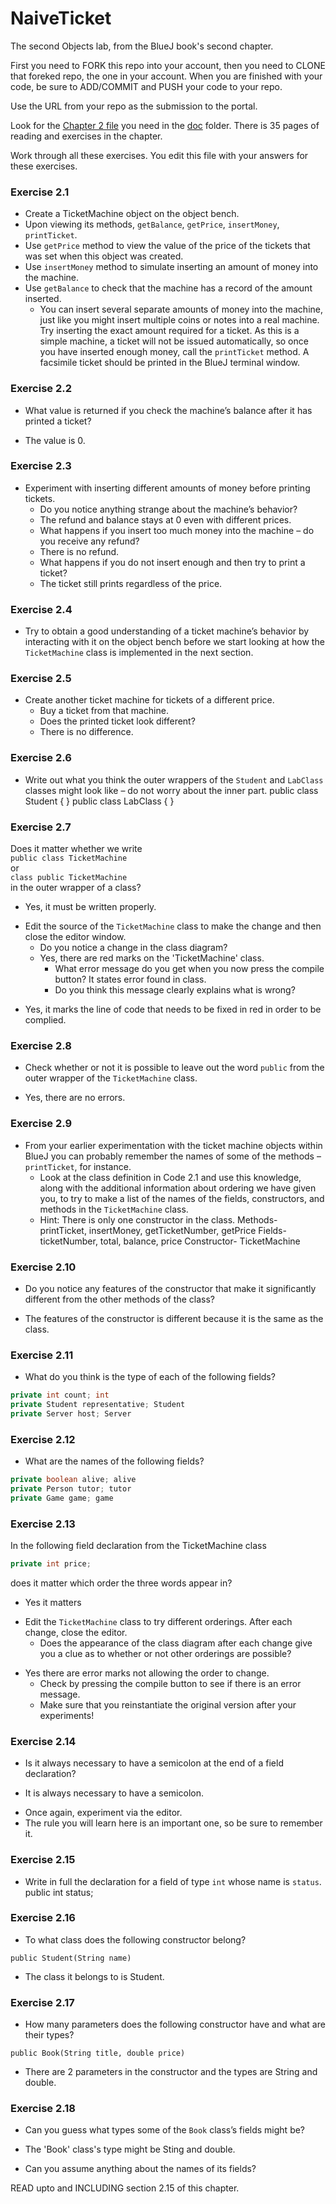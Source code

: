 # NaiveTicket

The second Objects lab, from the BlueJ book's second chapter.

First you need to FORK this repo into your account, then you need to CLONE that foreked repo, the one in your account. 
When you are finished with your code, be sure to ADD/COMMIT and PUSH your code to your repo.

Use the URL from your repo as the submission to the portal. 

Look for the [Chapter 2 file](./doc/BlueJ-objects-first-ch2.pdf) you need in the [doc](./doc) folder.
There is 35 pages of reading and exercises in the chapter.

Work through all these exercises. You edit this file with your answers for these exercises.

### Exercise 2.1
* Create a TicketMachine object on the object bench.
* Upon viewing its methods, `getBalance`, `getPrice`, `insertMoney`, `printTicket`.
* Use `getPrice` method to view the value of the price of the tickets that was set when this object was created.
* Use `insertMoney` method to simulate inserting an amount of money into the machine.
* Use `getBalance` to check that the machine has a record of the amount inserted.
	* You can insert several separate amounts of money into the machine, just like you might insert multiple coins or notes into a real machine. Try inserting the exact amount required for a ticket. As this is a simple machine, a ticket will not be issued automatically, so once you have inserted enough money, call the `printTicket` method. A facsimile ticket should be printed in the BlueJ terminal window.

### Exercise 2.2
* What value is returned if you check the machine’s balance after it has printed a ticket? 
- The value is 0.

### Exercise 2.3
* Experiment with inserting different amounts of money before printing tickets.
	* Do you notice anything strange about the machine’s behavior? 
	- The refund and balance stays at 0 even with different prices.
	* What happens if you insert too much money into the machine – do you receive any refund? 
	- There is no refund.
	* What happens if you do not insert enough and then try to print a ticket? 
	- The ticket still prints regardless of the price.

### Exercise 2.4
* Try to obtain a good understanding of a ticket machine’s behavior by interacting with it on the object bench before we start looking at how the `TicketMachine` class is implemented in the next section.

### Exercise 2.5
* Create another ticket machine for tickets of a different price. 
	* Buy a ticket from that machine.
	* Does the printed ticket look different? 
  - There is no difference.

### Exercise 2.6
* Write out what you think the outer wrappers of the `Student` and `LabClass` classes might look like – do not worry about the inner part.
public class Student {
}
public class LabClass {
}
### Exercise 2.7
Does it matter whether we write<br>
`public class TicketMachine`<br>
or<br>
`class public TicketMachine`<br>
in the outer wrapper of a class? 
- Yes, it must be written properly.

* Edit the source of the `TicketMachine` class to make the change and then close the editor window.
	* Do you notice a change in the class diagram? 
  - Yes, there are red marks on the 'TicketMachine' class.
	* What error message do you get when you now press the compile button?
 It states error found in class.
	* Do you think this message clearly explains what is wrong? 
 - Yes, it marks the line of code that needs to be fixed in red in order to be complied.

### Exercise 2.8
* Check whether or not it is possible to leave out the word `public` from the outer wrapper of the `TicketMachine` class.
- Yes, there are no errors.
### Exercise 2.9
* From your earlier experimentation with the ticket machine objects within BlueJ you can probably remember the names of some of the methods – `printTicket`, for instance.
	* Look at the class definition in Code 2.1 and use this knowledge, along with the additional information about ordering we have given you, to try to make a list of the names of the fields, constructors, and methods in the `TicketMachine` class.
	* Hint: There is only one constructor in the class.
    Methods- printTicket, insertMoney, getTicketNumber, getPrice
    Fields- ticketNumber, total, balance, price
    Constructor- TicketMachine

### Exercise 2.10
* Do you notice any features of the constructor that make it significantly different from the other methods of the class?
- The features of the constructor is different because it is the same as the class.
### Exercise 2.11
* What do you think is the type of each of the following fields?

```java
private int count; int
private Student representative; Student
private Server host; Server
```

### Exercise 2.12
* What are the names of the following fields?

```java
private boolean alive; alive
private Person tutor; tutor
private Game game; game
```
### Exercise 2.13

In the following field declaration from the TicketMachine class<br>

```java
private int price;
```
does it matter which order the three words appear in? 
- Yes it matters
* Edit the `TicketMachine` class to try different orderings. After each change, close the editor.
	* Does the appearance of the class diagram after each change give you a clue as to whether or not other orderings are
possible?
-  Yes there are error marks not allowing the order to change.
	* Check by pressing the compile button to see if there is an error message.
	* Make sure that you reinstantiate the original version after your experiments!

### Exercise 2.14
* Is it always necessary to have a semicolon at the end of a field declaration?
-  It is always necessary to have a semicolon.
* Once again, experiment via the editor.
* The rule you will learn here is an important one, so be sure to remember it.


### Exercise 2.15
* Write in full the declaration for a field of type `int` whose name is `status`.
 public int status;
### Exercise 2.16
* To what class does the following constructor belong?
```
public Student(String name)
```
- The class it belongs to is Student.
### Exercise 2.17
* How many parameters does the following constructor have and what are their types?
```
public Book(String title, double price)
```
- There are 2 parameters in the constructor and the types are String and double.
### Exercise 2.18
* Can you guess what types some of the `Book` class’s fields might be?
- The 'Book' class's type might be Sting and double.
* Can you assume anything about the names of its fields?

READ upto and INCLUDING section 2.15 of this chapter.
